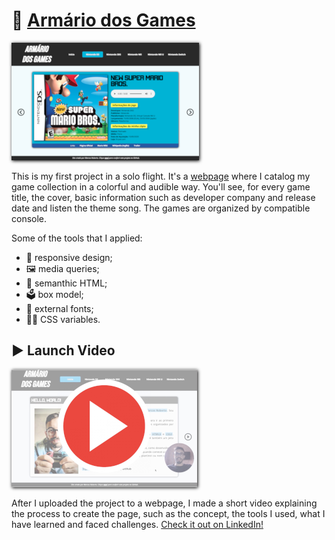 # 👾 [Armário dos Games](https://marcosr3000.github.io/armario-dos-games/)

[<img style="box-shadow: 1px 1px 5px black" src="https://raw.githubusercontent.com/marcosr3000/armario-dos-games/main/game-thumbs/armario-thumb.png" alt="Social Medias project thumbnail">](https://marcosr3000.github.io/armario-dos-games/)

This is my first project in a solo flight. It's a [webpage](https://marcosr3000.github.io/armario-dos-games/) where I catalog my game collection in a colorful and audible way. You'll see, for every game title, the cover, basic information such as developer company and release date and listen the theme song. The games are organized by compatible console.

Some of the tools that I applied: <br>

<ul>
  <li>📲 responsive design;<br>
  <li>🖼️ media queries;<br>
  <li>📖 semanthic HTML;<br>
  <li>🗳️ box model;<br>
  <li>🔡 external fonts;<br>
  <li>👨‍💻 CSS variables.
</ul>

## ▶️ Launch Video

[<img style="box-shadow: 1px 1px 5px black" src="https://github.com/marcosr3000/armario-dos-games/blob/main/videos/armario-video-thumb.png?raw=true" alt="Social Medias project thumbnail">](https://www.linkedin.com/posts/marcosrobertoassis_html-css-frontend-activity-6937077278493323264-jwJS)

After I uploaded the project to a webpage, I made a short video explaining the process to create the page, such as the concept, the tools I used, what I have learned and faced challenges. [Check it out on LinkedIn!](https://www.linkedin.com/posts/marcosrobertoassis_html-css-frontend-activity-6937077278493323264-jwJS)
